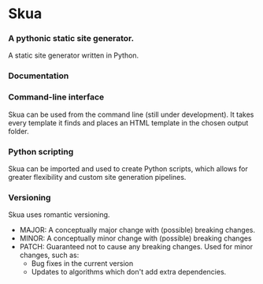 # Skua
### A pythonic static site generator.
A static site generator written in Python. 
### Documentation

### Command-line interface
Skua can be used from the command line (still under development). It takes every template it finds and places an HTML template in the chosen output folder. 
### Python scripting
Skua can be imported and used to create Python scripts, which allows for greater flexibility and custom site generation pipelines. 
### Versioning
Skua uses romantic versioning.
* MAJOR: A conceptually major change with (possible) breaking changes.
* MINOR: A conceptually minor change with (possible) breaking changes
* PATCH: Guaranteed not to cause any breaking changes. Used for minor changes, such as:
    * Bug fixes in the current version
    * Updates to algorithms which don't add extra dependencies.
